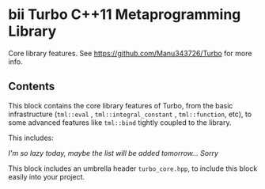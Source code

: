 bii Turbo C++11 Metaprogramming Library
===================================

Core library features. See https://github.com/Manu343726/Turbo for more info.

Contents
--------

This block contains the core library features of Turbo, from the basic infrastructure (`tml::eval` , `tml::integral_constant` , 
`tml::function`, etc), to some advanced features like `tml::bind` tightly coupled to the library.  

This includes:

  *I'm so lazy today, maybe the list will be added tomorrow... Sorry*

This block includes an umbrella header `turbo_core.hpp`, to include this block easily into your project.
